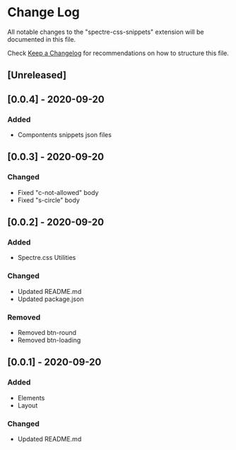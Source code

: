 # Change Log

All notable changes to the "spectre-css-snippets" extension will be documented in this file.

Check [Keep a Changelog](http://keepachangelog.com/) for recommendations on how to structure this file.

## [Unreleased]

## [0.0.4] - 2020-09-20

### Added

- Compontents snippets json files

## [0.0.3] - 2020-09-20

### Changed

- Fixed "c-not-allowed" body
- Fixed "s-circle" body

## [0.0.2] - 2020-09-20

### Added

- Spectre.css Utilities

### Changed

- Updated README.md
- Updated package.json

### Removed

- Removed btn-round
- Removed btn-loading

## [0.0.1] - 2020-09-20

### Added

- Elements
- Layout

### Changed

- Updated README.md
